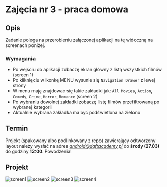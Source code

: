# Zajęcia nr 3 - praca domowa

## Opis
Zadanie polega na przerobieniu załączonej aplikacji na tę widoczną na screenach poniżej. 

### Wymagania
- Po wejściu do aplikacji zobaczę ekran główny z listą wszystkich filmów (screen 1)
- Po kliknięciu w ikonkę MENU wysunie się `Navigation Drawer` z lewej strony
- W menu mają znajdować się takie zakładki jak: `All Movies`, `Action`, `Comedy`, `Crime`, `Horror`, `Romance` (screen 2)
- Po wybraniu dowolnej zakładki zobaczę listę filmów przefiltrowaną po wybranej kategorii
- Aktualnie wybrana zakładka ma być podświetlona na zielono

## Termin
Projekt (spakowany albo podlinkowany z repo) zawierający odtworzony layout należy wysłać na adres *android@daftacademy.pl* do **środy (27.03)** do godziny **12:00**. Powodzenia!

## Projekt
![screen1](https://raw.githubusercontent.com/mszychiewicz/ALU3/master/img/1.png)
![screen2](https://raw.githubusercontent.com/mszychiewicz/ALU3/master/img/2.png)
![screen3](https://raw.githubusercontent.com/mszychiewicz/ALU3/master/img/3.png)
![screen4](https://raw.githubusercontent.com/mszychiewicz/ALU3/master/img/4.png)

